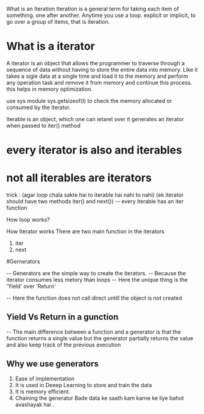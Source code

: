 What is an Iteration 
Iteration is a general term for taking each item of something. one after another. Anytime you use a loop. explicit or implicit, to go over a group of items, that is iteration.

# What is a iterator 

A iterator is an object that allows the programmer to traverse through a sequence of data without having to store the entire data into memory.
Like it takes a sigle data at a single time and load it to the memory and perform any operation task and remove it from memory and continue this process. 
this helps in memory optimization.

use sys module 
sys.getsizeof(l)   to check the memory allocated or consumed by the iterator.


<!-- What can be iterable-->

Iterable is an object, which one can ietaret over
it generates an iterator when passed to iter() method

# every iterator is also and iterables 
# not all iterables are iterators 

trick : (agar loop chala sakte hai to iterable hai nahi to nahi)
(ek iterator should have two methods iter() and next())
-- every iterable has an iter function

How loop works?


How Iterator works 
There are two main function in the iterators 
1. iter  
2. next





#Gernerators  

-- Generators are the simple way to create the iterators. 
-- Because the iterator consumes less metory than loops
-- Here the unique thing is the 'Yield' over 'Return'

-- Here the function does not call direct untill the object is not created 

## Yield Vs Return in a gunction 
-- The main difference between a function and a generator is that the function returns a single value but the generator partially returns the value and also keep track of the previous execution 

## Why we use generators 
1. Ease of implementation 
2. It is used in Deeep Learning to store and train the data 
3. It is memory efficient.
4. Chaining the generator 
Bade data ke saath kam karne ke liye bahot avashayak hai .









